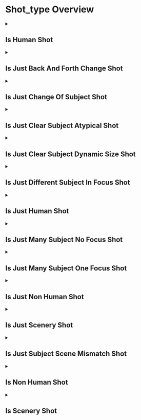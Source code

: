 # Shot_type Overview

<details>
<summary><h2>Is Human Shot</h2></summary>


<h3>🔵 Label Name:</h3>
<code>is_human_shot</code>


<h3>📖 Definition:</h3>
Is the shot focused on human subjects?

<details>
<summary><h4> Question (Definition)</h4></summary>

</details>

<details>
<summary><h4> Alternative Question</h4></summary>

- Does the video primarily feature human subjects?

- Are people the main focus of this shot?

- Is this shot centered on human characters?

- Does the camera primarily follow human subjects?

- Are humans the principal subjects in this shot?

- Is the video's focus on human figures?

- Does this shot mainly capture human subjects?

- Are human subjects the primary focus of the camera?

</details>

<details>
<summary><h4> Prompt (Definition)</h4></summary>

- A shot that primarily focuses on human subjects.

</details>

<details>
<summary><h4> Alternative Prompt</h4></summary>

- A video centered on human subjects.

- A shot where people are the main focus.

- A video primarily featuring human figures.

- A shot focusing on human characters.

- A video where humans are the principal subjects.

- A shot emphasizing human subjects.

- A video capturing human-centered action.

- A shot predominantly featuring people.

</details>

<h4>🟢 Positive:</h4>
<code>self.is_human_shot is True</code>

<h4>🔴 Negative:</h4>
<code>self.is_human_shot is False</code>

</details>

<details>
<summary><h2>Is Just Back And Forth Change Shot</h2></summary>


<h3>🔵 Label Name:</h3>
<code>is_just_back_and_forth_change_shot</code>


<h3>📖 Definition:</h3>
Does the video have a clear subject with back-and-forth changes in shot size?

<details>
<summary><h4> Question (Definition)</h4></summary>

</details>

<details>
<summary><h4> Alternative Question</h4></summary>

- Does the shot size alternate between closer and farther views?

- Is there a pattern of changing distances to the subject?

- Does the framing repeatedly shift between different sizes?

- Is there an oscillating pattern in the shot size?

- Does the camera distance vary back and forth?

- Is there a rhythmic change in shot size?

- Does the framing alternate between different scales?

- Is there a pattern of size changes in the shot?

</details>

<details>
<summary><h4> Prompt (Definition)</h4></summary>

- A shot featuring alternating changes in size while maintaining a clear subject.

</details>

<details>
<summary><h4> Alternative Prompt</h4></summary>

- A video with oscillating shot sizes.

- A shot showing rhythmic distance changes.

- A video featuring alternating frame scales.

- A shot with patterned size variations.

- A video showing regular framing changes.

- A shot with systematic size alterations.

- A video featuring cyclic distance changes.

- A shot with regular scale variations.

</details>

<h4>🟢 Positive:</h4>
<code>self.shot_size_description_type == 'back_and_forth_change'</code>

<h4>🔴 Negative:</h4>
<code>self.shot_size_description_type != 'back_and_forth_change'</code>

</details>

<details>
<summary><h2>Is Just Change Of Subject Shot</h2></summary>


<h3>🔵 Label Name:</h3>
<code>is_just_change_of_subject_shot</code>


<h3>📖 Definition:</h3>
Does the video include a subject change, such as a revealing shot where a subject appears, disappears, or transitions to another?

<details>
<summary><h4> Question (Definition)</h4></summary>

</details>

<details>
<summary><h4> Alternative Question</h4></summary>

- Does the shot show a transition between different subjects?

- Is there a clear change in the main subject during the video?

- Does the focus shift from one subject to another?

- Is there a revealing or transitional element to the shot?

- Does the video show subjects appearing or disappearing?

- Is there a handoff between different subjects?

- Does the shot include subject transitions?

- Is there a change in what the camera focuses on?

</details>

<details>
<summary><h4> Prompt (Definition)</h4></summary>

- A shot featuring a change in subject, including appearances, disappearances, or transitions.

</details>

<details>
<summary><h4> Alternative Prompt</h4></summary>

- A video showing subject transitions.

- A shot with changing focal subjects.

- A video featuring subject appearances or disappearances.

- A shot demonstrating subject handoffs.

- A video with dynamic subject changes.

- A shot revealing new subjects.

- A video transitioning between subjects.

- A shot with evolving subject focus.

</details>

<h4>🟢 Positive:</h4>
<code>self.shot_type == 'change_of_subject'</code>

<h4>🔴 Negative:</h4>
<code>self.shot_type != 'change_of_subject'</code>

</details>

<details>
<summary><h2>Is Just Clear Subject Atypical Shot</h2></summary>


<h3>🔵 Label Name:</h3>
<code>is_just_clear_subject_atypical_shot</code>


<h3>📖 Definition:</h3>
Is there a clear subject in the video, but its anatomy looks unnatural or exaggerated, as seen in games or CGI?

<details>
<summary><h4> Question (Definition)</h4></summary>

</details>

<details>
<summary><h4> Alternative Question</h4></summary>

- Does the subject have unusual or exaggerated proportions?

- Is the subject clearly visible but anatomically unrealistic?

- Does the video show a subject with non-standard features?

- Is there a distinct but anatomically unusual subject?

- Does the subject appear stylized or non-realistic?

- Is the main subject visibly different from natural anatomy?

- Does the video feature a subject with exaggerated features?

- Is there a clear but anatomically stylized subject?

</details>

<details>
<summary><h4> Prompt (Definition)</h4></summary>

- A shot with a clear subject that has unnatural or exaggerated anatomy, typical in games or CGI.

</details>

<details>
<summary><h4> Alternative Prompt</h4></summary>

- A video featuring an anatomically stylized subject.

- A shot showing a subject with exaggerated proportions.

- A video with a clear but unrealistic subject.

- A shot featuring non-standard anatomy.

- A video showing CGI-style subject features.

- A shot with an anatomically unusual subject.

- A video displaying stylized character proportions.

- A shot emphasizing non-realistic anatomy.

</details>

<h4>🟢 Positive:</h4>
<code>self.complex_shot_type == 'clear_subject_atypical'</code>

<h4>🔴 Negative:</h4>
<code>self.complex_shot_type != 'clear_subject_atypical'</code>

</details>

<details>
<summary><h2>Is Just Clear Subject Dynamic Size Shot</h2></summary>


<h3>🔵 Label Name:</h3>
<code>is_just_clear_subject_dynamic_size_shot</code>


<h3>📖 Definition:</h3>
Does the video feature a clear subject, but changes in framing make shot size classification tricky?

<details>
<summary><h4> Question (Definition)</h4></summary>

</details>

<details>
<summary><h4> Alternative Question</h4></summary>

- Is there a distinct subject with varying frame sizes?

- Does the shot maintain a clear subject despite changing distances?

- Is the subject clear but shown at different scales?

- Does the framing change while following a clear subject?

- Is there dynamic framing of an identifiable subject?

- Does the shot size vary while tracking a clear subject?

- Is the subject consistent but shown at different sizes?

- Does the frame distance to the subject change significantly?

</details>

<details>
<summary><h4> Prompt (Definition)</h4></summary>

- A shot with a clear subject but variable framing that complicates shot size classification.

</details>

<details>
<summary><h4> Alternative Prompt</h4></summary>

- A video showing a subject at varying distances.

- A shot with dynamic framing of a clear subject.

- A video maintaining subject focus despite size changes.

- A shot featuring variable distances to the subject.

- A video with changing shot sizes of a clear subject.

- A shot showing subject scale variations.

- A video with dynamic subject sizing.

- A shot featuring distance variations to a subject.

</details>

<h4>🟢 Positive:</h4>
<code>self.complex_shot_type == 'clear_subject_dynamic_size'</code>

<h4>🔴 Negative:</h4>
<code>self.complex_shot_type != 'clear_subject_dynamic_size'</code>

</details>

<details>
<summary><h2>Is Just Different Subject In Focus Shot</h2></summary>


<h3>🔵 Label Name:</h3>
<code>is_just_different_subject_in_focus_shot</code>


<h3>📖 Definition:</h3>
Does the video feature different subjects in focus, making it difficult to classify shot size?

<details>
<summary><h4> Question (Definition)</h4></summary>

</details>

<details>
<summary><h4> Alternative Question</h4></summary>

- Does the focus shift between different subjects?

- Are various subjects brought into focus throughout the shot?

- Does the shot emphasize different subjects at different times?

- Is there a changing focus between multiple subjects?

- Does the video alternate focus between subjects?

- Are different subjects highlighted through focus changes?

- Does the shot's focus move between subjects?

- Is there variable subject focus throughout the video?

</details>

<details>
<summary><h4> Prompt (Definition)</h4></summary>

- A shot where focus shifts between different subjects, complicating shot size classification.

</details>

<details>
<summary><h4> Alternative Prompt</h4></summary>

- A video with changing subject focus.

- A shot alternating between different subjects.

- A video highlighting multiple subjects through focus.

- A shot with dynamic subject emphasis.

- A video showing focus transitions between subjects.

- A shot featuring variable subject focus.

- A video alternating between subject focuses.

- A shot with changing subject emphasis.

</details>

<h4>🟢 Positive:</h4>
<code>self.complex_shot_type == 'different_subject_in_focus'</code>

<h4>🔴 Negative:</h4>
<code>self.complex_shot_type != 'different_subject_in_focus'</code>

</details>

<details>
<summary><h2>Is Just Human Shot</h2></summary>


<h3>🔵 Label Name:</h3>
<code>is_just_human_shot</code>


<h3>📖 Definition:</h3>
Does the video consistently feature one dominant human subject or a single group of human subjects in the frame?

<details>
<summary><h4> Question (Definition)</h4></summary>

</details>

<details>
<summary><h4> Alternative Question</h4></summary>

- Is there a single human subject or group that dominates the frame?

- Does the shot maintain focus on one primary human subject?

- Is the video centered on a single human or human group?

- Does one human subject or group remain the main focus?

- Is there a consistent human subject throughout the shot?

- Does the camera stay focused on one human subject or group?

- Is there a single dominant human presence in the frame?

- Does the shot maintain emphasis on one human subject?

</details>

<details>
<summary><h4> Prompt (Definition)</h4></summary>

- A shot consistently featuring one dominant human subject or group.

</details>

<details>
<summary><h4> Alternative Prompt</h4></summary>

- A video focused on a single human subject.

- A shot maintaining focus on one human group.

- A video centered on a primary human subject.

- A shot emphasizing a single human presence.

- A video tracking one main human subject.

- A shot dedicated to a single human group.

- A video highlighting one human subject.

- A shot following a single human presence.

</details>

<h4>🟢 Positive:</h4>
<code>self.shot_type == 'human'</code>

<h4>🔴 Negative:</h4>
<code>self.shot_type != 'human'</code>

</details>

<details>
<summary><h2>Is Just Many Subject No Focus Shot</h2></summary>


<h3>🔵 Label Name:</h3>
<code>is_just_many_subject_no_focus_shot</code>


<h3>📖 Definition:</h3>
Does the video feature multiple subjects with no clear focus on any one subject?

<details>
<summary><h4> Question (Definition)</h4></summary>

</details>

<details>
<summary><h4> Alternative Question</h4></summary>

- Are there multiple subjects without a primary focus?

- Does the shot show several subjects of equal importance?

- Is there no dominant subject among multiple elements?

- Does the video present multiple subjects without hierarchy?

- Are various subjects shown without emphasizing any one?

- Does the shot maintain equal focus on multiple subjects?

- Is there an even distribution of focus among subjects?

- Does the video avoid emphasizing any particular subject?

</details>

<details>
<summary><h4> Prompt (Definition)</h4></summary>

- A shot showing multiple subjects without emphasizing any single one as the main focus.

</details>

<details>
<summary><h4> Alternative Prompt</h4></summary>

- A video with multiple equal-emphasis subjects.

- A shot showing various subjects without hierarchy.

- A video featuring multiple balanced subjects.

- A shot with distributed subject focus.

- A video presenting multiple subjects equally.

- A shot without subject hierarchy.

- A video showing multiple concurrent subjects.

- A shot with balanced subject emphasis.

</details>

<h4>🟢 Positive:</h4>
<code>self.complex_shot_type == 'many_subject_no_focus'</code>

<h4>🔴 Negative:</h4>
<code>self.complex_shot_type != 'many_subject_no_focus'</code>

</details>

<details>
<summary><h2>Is Just Many Subject One Focus Shot</h2></summary>


<h3>🔵 Label Name:</h3>
<code>is_just_many_subject_one_focus_shot</code>


<h3>📖 Definition:</h3>
Does the video feature multiple subjects, but one clearly stands out as the main focus?

<details>
<summary><h4> Question (Definition)</h4></summary>

</details>

<details>
<summary><h4> Alternative Question</h4></summary>

- Are there multiple subjects with one primary focus?

- Does one subject dominate despite others being present?

- Is there a clear main subject among multiple elements?

- Does the shot highlight one subject among many?

- Is there a primary focus despite multiple subjects?

- Does one subject stand out from the group?

- Is there a dominant subject among several?

- Does the video emphasize one subject among many?

</details>

<details>
<summary><h4> Prompt (Definition)</h4></summary>

- A shot featuring multiple subjects where one clearly dominates as the main focus.

</details>

<details>
<summary><h4> Alternative Prompt</h4></summary>

- A video emphasizing one subject among many.

- A shot with a clear primary subject in a group.

- A video focusing on one dominant element.

- A shot highlighting one subject among several.

- A video with one standout subject.

- A shot emphasizing a primary subject.

- A video with clear subject hierarchy.

- A shot focusing on one main element.

</details>

<h4>🟢 Positive:</h4>
<code>self.complex_shot_type == 'many_subject_one_focus'</code>

<h4>🔴 Negative:</h4>
<code>self.complex_shot_type != 'many_subject_one_focus'</code>

</details>

<details>
<summary><h2>Is Just Non Human Shot</h2></summary>


<h3>🔵 Label Name:</h3>
<code>is_just_non_human_shot</code>


<h3>📖 Definition:</h3>
Does the video consistently feature one dominant non-human subject or a single group of non-human subjects in the frame?

<details>
<summary><h4> Question (Definition)</h4></summary>

</details>

<details>
<summary><h4> Alternative Question</h4></summary>

- Is there a single non-human subject that dominates the frame?

- Does the shot maintain focus on one primary non-human subject?

- Is the video centered on a single non-human subject or group?

- Does one non-human subject remain the main focus?

- Is there a consistent non-human subject throughout?

- Does the camera stay focused on one non-human element?

- Is there a single dominant non-human presence?

- Does the shot emphasize one non-human subject?

</details>

<details>
<summary><h4> Prompt (Definition)</h4></summary>

- A shot consistently featuring one dominant non-human subject or group.

</details>

<details>
<summary><h4> Alternative Prompt</h4></summary>

- A video focused on a single non-human subject.

- A shot maintaining focus on one non-human group.

- A video centered on a primary non-human subject.

- A shot emphasizing a single non-human presence.

- A video tracking one main non-human subject.

- A shot dedicated to a single non-human group.

- A video highlighting one non-human subject.

- A shot following a single non-human element.

</details>

<h4>🟢 Positive:</h4>
<code>self.shot_type == 'non_human'</code>

<h4>🔴 Negative:</h4>
<code>self.shot_type != 'non_human'</code>

</details>

<details>
<summary><h2>Is Just Scenery Shot</h2></summary>


<h3>🔵 Label Name:</h3>
<code>is_just_scenery_shot</code>


<h3>📖 Definition:</h3>
Does the video focus on scenery or environment without emphasis on any subjects?

<details>
<summary><h4> Question (Definition)</h4></summary>

</details>

<details>
<summary><h4> Alternative Question</h4></summary>

- Is the shot purely focused on the environment or landscape?

- Does the video exclusively show scenery without subjects?

- Is the emphasis solely on the surrounding environment?

- Does the shot capture only the location or setting?

- Is the video dedicated to showing the scenery alone?

- Does the camera focus entirely on the environment?

- Is the shot purely about the landscape or setting?

- Does the video avoid emphasizing any specific subjects?

</details>

<details>
<summary><h4> Prompt (Definition)</h4></summary>

- A shot focusing exclusively on scenery or environment without any subject emphasis.

</details>

<details>
<summary><h4> Alternative Prompt</h4></summary>

- A video purely showcasing scenery.

- A shot dedicated to environmental views.

- A video capturing only landscape elements.

- A shot emphasizing scenic composition.

- A video focused solely on surroundings.

- A shot showing pure environmental content.

- A video highlighting only scenery.

- A shot centered on location views.

</details>

<h4>🟢 Positive:</h4>
<code>self.shot_type == 'scenery'</code>

<h4>🔴 Negative:</h4>
<code>self.shot_type != 'scenery'</code>

</details>

<details>
<summary><h2>Is Just Subject Scene Mismatch Shot</h2></summary>


<h3>🔵 Label Name:</h3>
<code>is_just_subject_scene_mismatch_shot</code>


<h3>📖 Definition:</h3>
Does the video feature a subject and scene that do not match, making it difficult to classify shot size?

<details>
<summary><h4> Question (Definition)</h4></summary>

</details>

<details>
<summary><h4> Alternative Question</h4></summary>

- Is there a disconnect between subject and scene scale?

- Does the subject seem out of proportion with its environment?

- Is there a mismatch between subject and scene sizes?

- Does the scene scale conflict with the subject size?

- Is there an unusual relationship between subject and setting?

- Does the subject appear mismatched with the environment?

- Is there a scale disparity between subject and scene?

- Does the setting seem inappropriately sized for the subject?

</details>

<details>
<summary><h4> Prompt (Definition)</h4></summary>

- A shot where the subject and scene scales are mismatched, complicating shot size classification.

</details>

<details>
<summary><h4> Alternative Prompt</h4></summary>

- A video showing scale mismatch between subject and scene.

- A shot with conflicting subject and environment sizes.

- A video featuring unusual subject-scene proportions.

- A shot showing scale inconsistencies.

- A video with mismatched subject-environment scale.

- A shot displaying unusual size relationships.

- A video with disproportionate scene elements.

- A shot featuring scale incongruities.

</details>

<h4>🟢 Positive:</h4>
<code>self.shot_size_description_type == 'subject_scene_mismatch'</code>

<h4>🔴 Negative:</h4>
<code>self.shot_size_description_type != 'subject_scene_mismatch'</code>

</details>

<details>
<summary><h2>Is Non Human Shot</h2></summary>


<h3>🔵 Label Name:</h3>
<code>is_non_human_shot</code>


<h3>📖 Definition:</h3>
Is the shot focused on non-human subjects?

<details>
<summary><h4> Question (Definition)</h4></summary>

</details>

<details>
<summary><h4> Alternative Question</h4></summary>

- Does the video primarily feature non-human subjects?

- Is the main focus on animals, objects, or other non-human elements?

- Are non-human subjects the primary focus of this shot?

- Does the camera mainly follow non-human subjects?

- Is this shot centered on non-human elements?

- Are the main subjects in this shot non-human?

- Does this shot primarily capture non-human subjects?

- Is the focus primarily on subjects other than humans?

</details>

<details>
<summary><h4> Prompt (Definition)</h4></summary>

- A shot that primarily focuses on non-human subjects.

</details>

<details>
<summary><h4> Alternative Prompt</h4></summary>

- A video centered on non-human subjects.

- A shot where non-human elements are the main focus.

- A video primarily featuring animals or objects.

- A shot emphasizing non-human subjects.

- A video where non-human elements are central.

- A shot focusing on non-human characters or objects.

- A video capturing non-human-centered action.

- A shot predominantly featuring non-human subjects.

</details>

<h4>🟢 Positive:</h4>
<code>self.is_non_human_shot is True</code>

<h4>🔴 Negative:</h4>
<code>self.is_non_human_shot is False</code>

</details>

<details>
<summary><h2>Is Scenery Shot</h2></summary>


<h3>🔵 Label Name:</h3>
<code>is_scenery_shot</code>


<h3>📖 Definition:</h3>
Is the shot focused on scenery or environment without emphasis on human or non-human subjects?

<details>
<summary><h4> Question (Definition)</h4></summary>

</details>

<details>
<summary><h4> Alternative Question</h4></summary>

- Does the video primarily showcase the environment or landscape?

- Is the main focus on the scenery rather than specific subjects?

- Does this shot emphasize the surrounding environment?

- Is the shot primarily about the location or setting?

- Does the camera focus on the overall scene rather than subjects?

- Is the emphasis on capturing the environment or backdrop?

- Does this shot prioritize scenery over specific subjects?

- Is the video mainly focused on showing the surroundings?

</details>

<details>
<summary><h4> Prompt (Definition)</h4></summary>

- A shot that focuses on scenery or environment without emphasizing specific subjects.

</details>

<details>
<summary><h4> Alternative Prompt</h4></summary>

- A video showcasing natural or urban landscapes.

- A shot emphasizing environmental elements.

- A video capturing scenic views or locations.

- A shot focused on the surrounding environment.

- A video highlighting landscape or setting.

- A shot that prioritizes scenery over subjects.

- A video emphasizing environmental composition.

- A shot centered on location or backdrop.

</details>

<h4>🟢 Positive:</h4>
<code>self.shot_type in ['scenery']</code>

<h4>🔴 Negative:</h4>
<code>self.shot_type not in ['scenery']</code>

</details>
